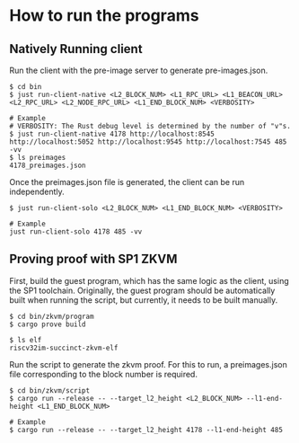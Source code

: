 
# How to run the programs

## Natively Running client

Run the client with the pre-image server to generate pre-images.json.

```shell
$ cd bin
$ just run-client-native <L2_BLOCK_NUM> <L1_RPC_URL> <L1_BEACON_URL> <L2_RPC_URL> <L2_NODE_RPC_URL> <L1_END_BLOCK_NUM> <VERBOSITY>

# Example
# VERBOSITY: The Rust debug level is determined by the number of "v"s.
$ just run-client-native 4178 http://localhost:8545 http://localhost:5052 http://localhost:9545 http://localhost:7545 485 -vv
$ ls preimages
4178_preimages.json
```

Once the preimages.json file is generated, the client can be run independently.

```shell
$ just run-client-solo <L2_BLOCK_NUM> <L1_END_BLOCK_NUM> <VERBOSITY>

# Example
just run-client-solo 4178 485 -vv
```

## Proving proof with SP1 ZKVM

First, build the guest program, which has the same logic as the client, using the SP1 toolchain.
Originally, the guest program should be automatically built when running the script, but currently, it needs to be built manually.

```shell
$ cd bin/zkvm/program
$ cargo prove build

$ ls elf
riscv32im-succinct-zkvm-elf
```

Run the script to generate the zkvm proof. For this to run, a preimages.json file corresponding to the block number is required.

```shell
$ cd bin/zkvm/script
$ cargo run --release -- --target_l2_height <L2_BLOCK_NUM> --l1-end-height <L1_END_BLOCK_NUM>

# Example
$ cargo run --release -- --target_l2_height 4178 --l1-end-height 485
```

